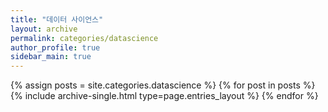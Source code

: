 ```yaml
---
title: "데이터 사이언스"
layout: archive
permalink: categories/datascience
author_profile: true
sidebar_main: true
---
```


{% assign posts = site.categories.datascience %}
{% for post in posts %} {% include archive-single.html type=page.entries_layout %} {% endfor %}